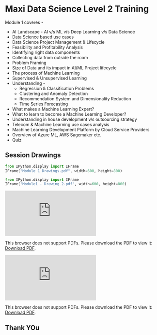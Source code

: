 # Maxi Data Science Level 2 Training

Module 1 coveres - 

- AI Landscape - AI v/s ML v/s Deep Learning v/s Data Science
- Data Science based use cases
- Data Science Project Management & Lifecycle
- Feasibility and Profitability Analysis
- Identifying right data components
- Collecting data from outside the room
- Problem Framing
- Size of Data and its impact in AI/ML Project lifecycle
- The process of Machine Learning
- Supervised & Unsupervised Learning
- Understanding - 
    - Regression & Classification Problems
    - Clustering and Anomaly Detection
    - Recommendation System and Dimensionality Reduction
    - Time Series Forecasting
- What makes a Machine Learning Expert?
- What to learn to become a Machine Learning Developer?
- Understanding in house development v/s outsourcing strategy
- Telecom & Machine Learning use cases analysis
- Machine Learning Development Platform by Cloud Service Providers
- Overview of Azure ML, AWS Sagemaker etc.
- Quiz


## Session Drawings


```python
from IPython.display import IFrame
IFrame("Module 1 Drawings.pdf", width=600, height=800)
```



```python
from IPython.display import IFrame
IFrame("Module1 - Drawing_2.pdf", width=600, height=800)
```


<object data="https://github.com/anshupandey/BootUP_maxis_data_science_level_2/blob/master/Module%201/Module%201%20Drawings.pdf" type="application/pdf" width="700px" height="700px">
    <embed src="https://github.com/anshupandey/BootUP_maxis_data_science_level_2/blob/master/Module%201/Module%201%20Drawings.pdf">
        <p>This browser does not support PDFs. Please download the PDF to view it: <a href="https://github.com/anshupandey/BootUP_maxis_data_science_level_2/blob/master/Module%201/Module%201%20Drawings.pdf">Download PDF</a>.</p>
    </embed>
</object>
<object data="https://github.com/anshupandey/BootUP_maxis_data_science_level_2/blob/master/Module%201/Module1%20-%20Drawing_2.pdf" type="application/pdf" width="700px" height="700px">
    <embed src="https://github.com/anshupandey/BootUP_maxis_data_science_level_2/blob/master/Module%201/Module1%20-%20Drawing_2.pdf">
        <p>This browser does not support PDFs. Please download the PDF to view it: <a href="https://github.com/anshupandey/BootUP_maxis_data_science_level_2/blob/master/Module%201/Module1%20-%20Drawing_2.pdf">Download PDF</a>.</p>
    </embed>
</object>



## Thank YOu
